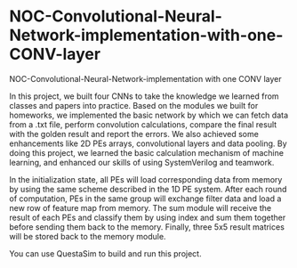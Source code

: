 # NOC-Convolutional-Neural-Network-implementation-with-one-CONV-layer
NOC-Convolutional-Neural-Network-implementation with one CONV layer

In this project, we built four CNNs to take the knowledge we learned from classes and papers into practice. Based on the modules we built for homeworks, we implemented the basic network by which we can fetch data from a .txt file, perform convolution calculations, compare the final result with the golden result and report the errors. We also achieved some enhancements like 2D PEs arrays, convolutional layers and data pooling. By doing this project, we learned the basic calculation mechanism of machine learning, and enhanced our skills of using SystemVerilog and teamwork.

In the initialization state, all PEs will load corresponding data from memory by using the same scheme described in the 1D PE system. After each round of computation, PEs in the same group will exchange filter data and load a new row of feature map from memory. The sum module will receive the result of each PEs and classify them by using index and sum them together before sending them back to the memory. Finally, three 5x5 result matrices will be stored back to the memory module. 

You can use QuestaSim to build and run this project.
